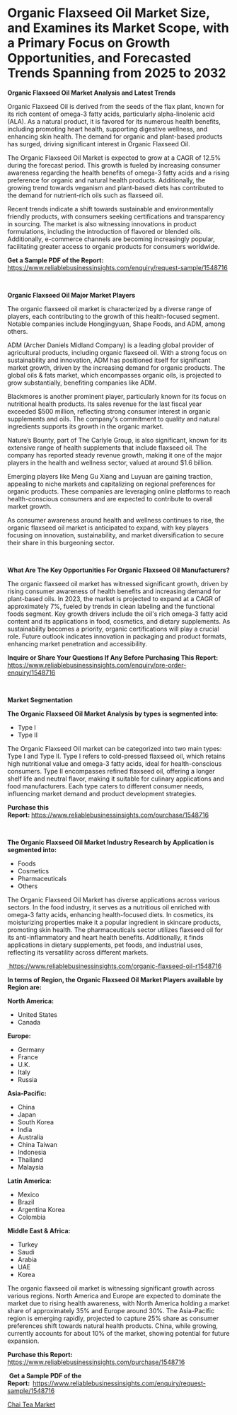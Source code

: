 <p><h1>Organic Flaxseed Oil Market Size, and Examines its Market Scope, with a Primary Focus on Growth Opportunities, and Forecasted Trends Spanning from 2025 to 2032</h1></p><p><strong>Organic Flaxseed Oil Market Analysis and Latest Trends</strong></p>
<p><p>Organic Flaxseed Oil is derived from the seeds of the flax plant, known for its rich content of omega-3 fatty acids, particularly alpha-linolenic acid (ALA). As a natural product, it is favored for its numerous health benefits, including promoting heart health, supporting digestive wellness, and enhancing skin health. The demand for organic and plant-based products has surged, driving significant interest in Organic Flaxseed Oil.</p><p>The Organic Flaxseed Oil Market is expected to grow at a CAGR of 12.5% during the forecast period. This growth is fueled by increasing consumer awareness regarding the health benefits of omega-3 fatty acids and a rising preference for organic and natural health products. Additionally, the growing trend towards veganism and plant-based diets has contributed to the demand for nutrient-rich oils such as flaxseed oil.</p><p>Recent trends indicate a shift towards sustainable and environmentally friendly products, with consumers seeking certifications and transparency in sourcing. The market is also witnessing innovations in product formulations, including the introduction of flavored or blended oils. Additionally, e-commerce channels are becoming increasingly popular, facilitating greater access to organic products for consumers worldwide.</p></p>
<p><strong>Get a Sample PDF of the Report:&nbsp;</strong> <a href="https://www.reliablebusinessinsights.com/enquiry/request-sample/1548716?utm_campaign=2317&utm_medium=2&utm_source=Github&utm_content=ia&utm_term=14022025&utm_id=organic-flaxseed-oil">https://www.reliablebusinessinsights.com/enquiry/request-sample/1548716</a></p>
<p>&nbsp;</p>
<p><strong>Organic Flaxseed Oil Major Market Players</strong></p>
<p><p>The organic flaxseed oil market is characterized by a diverse range of players, each contributing to the growth of this health-focused segment. Notable companies include Hongjingyuan, Shape Foods, and ADM, among others. </p><p>ADM (Archer Daniels Midland Company) is a leading global provider of agricultural products, including organic flaxseed oil. With a strong focus on sustainability and innovation, ADM has positioned itself for significant market growth, driven by the increasing demand for organic products. The global oils & fats market, which encompasses organic oils, is projected to grow substantially, benefiting companies like ADM.</p><p>Blackmores is another prominent player, particularly known for its focus on nutritional health products. Its sales revenue for the last fiscal year exceeded $500 million, reflecting strong consumer interest in organic supplements and oils. The company's commitment to quality and natural ingredients supports its growth in the organic market.</p><p>Nature’s Bounty, part of The Carlyle Group, is also significant, known for its extensive range of health supplements that include flaxseed oil. The company has reported steady revenue growth, making it one of the major players in the health and wellness sector, valued at around $1.6 billion.</p><p>Emerging players like Meng Gu Xiang and Luyuan are gaining traction, appealing to niche markets and capitalizing on regional preferences for organic products. These companies are leveraging online platforms to reach health-conscious consumers and are expected to contribute to overall market growth.</p><p>As consumer awareness around health and wellness continues to rise, the organic flaxseed oil market is anticipated to expand, with key players focusing on innovation, sustainability, and market diversification to secure their share in this burgeoning sector.</p></p>
<p>&nbsp;</p>
<p><strong>What Are The Key Opportunities For Organic Flaxseed Oil Manufacturers?</strong></p>
<p><p>The organic flaxseed oil market has witnessed significant growth, driven by rising consumer awareness of health benefits and increasing demand for plant-based oils. In 2023, the market is projected to expand at a CAGR of approximately 7%, fueled by trends in clean labeling and the functional foods segment. Key growth drivers include the oil's rich omega-3 fatty acid content and its applications in food, cosmetics, and dietary supplements. As sustainability becomes a priority, organic certifications will play a crucial role. Future outlook indicates innovation in packaging and product formats, enhancing market penetration and accessibility.</p></p>
<p><strong>Inquire or Share Your Questions If Any Before Purchasing This Report:</strong> <a href="https://www.reliablebusinessinsights.com/enquiry/pre-order-enquiry/1548716?utm_campaign=2317&utm_medium=2&utm_source=Github&utm_content=ia&utm_term=14022025&utm_id=organic-flaxseed-oil">https://www.reliablebusinessinsights.com/enquiry/pre-order-enquiry/1548716</a></p>
<p>&nbsp;</p>
<p><strong>Market Segmentation</strong></p>
<p><strong>The Organic Flaxseed Oil Market Analysis by types is segmented into:</strong></p>
<p><ul><li>Type I</li><li>Type II</li></ul></p>
<p><p>The Organic Flaxseed Oil market can be categorized into two main types: Type I and Type II. Type I refers to cold-pressed flaxseed oil, which retains high nutritional value and omega-3 fatty acids, ideal for health-conscious consumers. Type II encompasses refined flaxseed oil, offering a longer shelf life and neutral flavor, making it suitable for culinary applications and food manufacturers. Each type caters to different consumer needs, influencing market demand and product development strategies.</p></p>
<p><strong>Purchase this Report:&nbsp;</strong><a href="https://www.reliablebusinessinsights.com/purchase/1548716?utm_campaign=2317&utm_medium=2&utm_source=Github&utm_content=ia&utm_term=14022025&utm_id=organic-flaxseed-oil">https://www.reliablebusinessinsights.com/purchase/1548716</a></p>
<p>&nbsp;</p>
<p><strong>The Organic Flaxseed Oil Market Industry Research by Application is segmented into:</strong></p>
<p><ul><li>Foods</li><li>Cosmetics</li><li>Pharmaceuticals</li><li>Others</li></ul></p>
<p><p>The Organic Flaxseed Oil Market has diverse applications across various sectors. In the food industry, it serves as a nutritious oil enriched with omega-3 fatty acids, enhancing health-focused diets. In cosmetics, its moisturizing properties make it a popular ingredient in skincare products, promoting skin health. The pharmaceuticals sector utilizes flaxseed oil for its anti-inflammatory and heart health benefits. Additionally, it finds applications in dietary supplements, pet foods, and industrial uses, reflecting its versatility across different markets.</p></p>
<p><a href="https://www.reliablebusinessinsights.com/organic-flaxseed-oil-r1548716?utm_campaign=2317&utm_medium=2&utm_source=Github&utm_content=ia&utm_term=14022025&utm_id=organic-flaxseed-oil">&nbsp;https://www.reliablebusinessinsights.com/organic-flaxseed-oil-r1548716</a></p>
<p><strong>In terms of Region, the Organic Flaxseed Oil Market Players available by Region are:</strong></p>
<p>
    <p> <strong> North America: </strong>
        <ul>
            <li>United States</li>
            <li>Canada</li>
        </ul>
        </p> 
    <p> <strong> Europe: </strong>
        <ul>
            <li>Germany</li>
            <li>France</li>
            <li>U.K.</li>
            <li>Italy</li>
            <li>Russia</li>
        </ul>
        </p> 
    <p> <strong> Asia-Pacific: </strong>
        <ul>
            <li>China</li>
            <li>Japan</li>
            <li>South Korea</li>
            <li>India</li>
            <li>Australia</li>
            <li>China Taiwan</li>
            <li>Indonesia</li>
            <li>Thailand</li>
            <li>Malaysia</li>
        </ul>
        </p> 
    <p> <strong> Latin America: </strong>
        <ul>
            <li>Mexico</li>
            <li>Brazil</li>
            <li>Argentina Korea</li>
            <li>Colombia</li>
        </ul>
        </p> 
    <p> <strong> Middle East & Africa: </strong>
        <ul>
            <li>Turkey</li>
            <li>Saudi</li>
            <li>Arabia</li>
            <li>UAE</li>
            <li>Korea</li>
        </ul>
    </p>
    </p>
<p><p>The organic flaxseed oil market is witnessing significant growth across various regions. North America and Europe are expected to dominate the market due to rising health awareness, with North America holding a market share of approximately 35% and Europe around 30%. The Asia-Pacific region is emerging rapidly, projected to capture 25% share as consumer preferences shift towards natural health products. China, while growing, currently accounts for about 10% of the market, showing potential for future expansion.</p></p>
<p><strong>Purchase this Report: </strong><a href="https://www.reliablebusinessinsights.com/purchase/1548716?utm_campaign=2317&utm_medium=2&utm_source=Github&utm_content=ia&utm_term=14022025&utm_id=organic-flaxseed-oil">https://www.reliablebusinessinsights.com/purchase/1548716</a></p>
<p>&nbsp;<strong>Get a Sample PDF of the Report:&nbsp;&nbsp;</strong><a href="https://www.reliablebusinessinsights.com/enquiry/request-sample/1548716?utm_campaign=2317&utm_medium=2&utm_source=Github&utm_content=ia&utm_term=14022025&utm_id=organic-flaxseed-oil">https://www.reliablebusinessinsights.com/enquiry/request-sample/1548716</a></p>
<p><strong></strong></p>
<p><p><a href="https://github.com/osbornrdaflalo/Market-Research-Report-List-1/blob/main/chai-tea-market.md?utm_campaign=2317&utm_medium=2&utm_source=Github&utm_content=ia&utm_term=14022025&utm_id=organic-flaxseed-oil">Chai Tea Market</a></p></p>